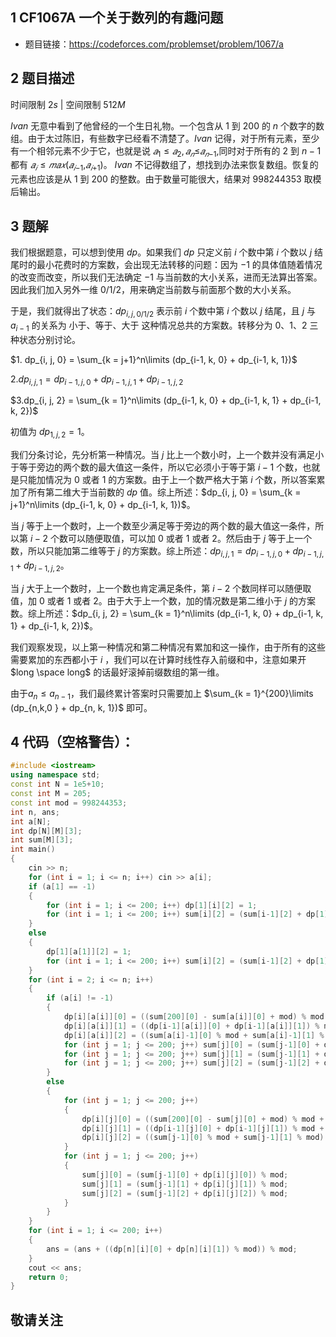 ## 1 CF1067A 一个关于数列的有趣问题
- 题目链接：https://codeforces.com/problemset/problem/1067/a

## 2 题目描述
时间限制 $2s$   |   空间限制 $512M$

$Ivan$ 无意中看到了他曾经的一个生日礼物。一个包含从 $1$ 到
 $200$ 的 $n$ 个数字的数组。由于太过陈旧，有些数字已经看不清楚了。$Ivan$ 记得，对于所有元素，至少有一个相邻元素不少于它，也就是说 $𝑎_1≤𝑎_2,𝑎_𝑛≤$$𝑎$$_𝑛$$_−$$_1$,同时对于所有的 $2$ 到 $n-1$ 都有 $𝑎_𝑖≤𝑚𝑎𝑥($$𝑎_𝑖$$_−$$_1$$,$$𝑎_𝑖$$_+$$_1$$)$。
$Ivan$ 不记得数组了，想找到办法来恢复数组。恢复的元素也应该是从 $1$ 到 $200$ 的整数。由于数量可能很大，结果对 $998244353$ 取模后输出。

## 3 题解
我们根据题意，可以想到使用 $dp$。如果我们 $dp$ 只定义前 $i$ 个数中第 $i$ 个数以 $j$ 结尾时的最小花费时的方案数，会出现无法转移的问题：因为 $-1$ 的具体值随着情况的改变而改变，所以我们无法确定 $-1$ 与当前数的大小关系，进而无法算出答案。因此我们加入另外一维 $0/1/2$，用来确定当前数与前面那个数的大小关系。

于是，我们就得出了状态：$dp_{i, j, 0/1/2}$ 表示前 $i$ 个数中第 $i$ 个数以 $j$ 结尾，且 $j$ 与 $a_{i-1}$ 的关系为 小于、等于、大于 这种情况总共的方案数。转移分为 $0、1、2$ 三种状态分别讨论。

$1. dp_{i, j, 0} = \sum_{k = j+1}^n\limits (dp_{i-1, k, 0} + dp_{i-1, k, 1})$

$2.dp_{i, j, 1} = dp_{i-1, j, 0} + dp_{i-1, j, 1} + dp_{i-1, j, 2}$

$3.dp_{i, j, 2} = \sum_{k = 1}^n\limits (dp_{i-1, k, 0} + dp_{i-1, k, 1} + dp_{i-1, k, 2})$

初值为 $dp_{1, j, 2} = 1$。

我们分条讨论，先分析第一种情况。当 $j$ 比上一个数小时，上一个数并没有满足小于等于旁边的两个数的最大值这一条件，所以它必须小于等于第 $i-1$ 个数，也就是只能加情况为 $0$ 或者 $1$ 的方案数。由于上一个数严格大于第 $i$ 个数，所以答案累加了所有第二维大于当前数的 $dp$ 值。综上所述：$dp_{i, j, 0} = \sum_{k = j+1}^n\limits (dp_{i-1, k, 0} + dp_{i-1, k, 1})$。

当 $j$ 等于上一个数时，上一个数至少满足等于旁边的两个数的最大值这一条件，所以第 $i-2$ 个数可以随便取值，可以加 $0$ 或者 $1$ 或者 $2$。然后由于 $j$ 等于上一个数，所以只能加第二维等于 $j$ 的方案数。综上所述：$dp_{i, j, 1} = dp_{i-1, j, 0} + dp_{i-1, j, 1} + dp_{i-1, j, 2}$。

当 $j$ 大于上一个数时，上一个数也肯定满足条件，第 $i-2$ 个数同样可以随便取值，加 $0$ 或者 $1$ 或者 $2$。由于大于上一个数，加的情况数是第二维小于 $j$ 的方案数。综上所述：$dp_{i, j, 2} = \sum_{k = 1}^n\limits (dp_{i-1, k, 0} + dp_{i-1, k, 1} + dp_{i-1, k, 2})$。

我们观察发现，以上第一种情况和第二种情况有累加和这一操作，由于所有的这些需要累加的东西都小于 $i$ ，我们可以在计算时线性存入前缀和中，注意如果开 $long \space long$ 的话最好滚掉前缀数组的第一维。

由于$a_{n} \le a_{n-1}$，我们最终累计答案时只需要加上 $\sum_{k = 1}^{200}\limits (dp_{n,k,0 } + dp_{n, k, 1})$ 即可。

## 4 代码（空格警告）：

```c++
#include <iostream>
using namespace std;
const int N = 1e5+10;
const int M = 205;
const int mod = 998244353;
int n, ans;
int a[N];
int dp[N][M][3];
int sum[M][3];
int main()
{
    cin >> n;
    for (int i = 1; i <= n; i++) cin >> a[i];
    if (a[1] == -1)
    {
        for (int i = 1; i <= 200; i++) dp[1][i][2] = 1;
        for (int i = 1; i <= 200; i++) sum[i][2] = (sum[i-1][2] + dp[1][i][2]) % mod;
    }
    else
    {
        dp[1][a[1]][2] = 1;
        for (int i = 1; i <= 200; i++) sum[i][2] = (sum[i-1][2] + dp[1][i][2]) % mod;
    }
    for (int i = 2; i <= n; i++)
    {
        if (a[i] != -1)
        {
            dp[i][a[i]][0] = ((sum[200][0] - sum[a[i]][0] + mod) % mod + (sum[200][1] - sum[a[i]][1] + mod) % mod) % mod;
            dp[i][a[i]][1] = ((dp[i-1][a[i]][0] + dp[i-1][a[i]][1]) % mod + dp[i-1][a[i]][2]) % mod;
            dp[i][a[i]][2] = ((sum[a[i]-1][0] % mod + sum[a[i]-1][1] % mod) % mod + sum[a[i]-1][2] % mod) % mod;
            for (int j = 1; j <= 200; j++) sum[j][0] = (sum[j-1][0] + dp[i][j][0]) % mod;
            for (int j = 1; j <= 200; j++) sum[j][1] = (sum[j-1][1] + dp[i][j][1]) % mod;
            for (int j = 1; j <= 200; j++) sum[j][2] = (sum[j-1][2] + dp[i][j][2]) % mod;
        }
        else
        {
            for (int j = 1; j <= 200; j++)
            {
                dp[i][j][0] = ((sum[200][0] - sum[j][0] + mod) % mod + (sum[200][1] - sum[j][1] + mod) % mod) % mod;
                dp[i][j][1] = ((dp[i-1][j][0] + dp[i-1][j][1]) % mod + dp[i-1][j][2]) % mod;
                dp[i][j][2] = ((sum[j-1][0] % mod + sum[j-1][1] % mod) % mod + sum[j-1][2] % mod) % mod;
            }
            for (int j = 1; j <= 200; j++)
            {
                sum[j][0] = (sum[j-1][0] + dp[i][j][0]) % mod;
                sum[j][1] = (sum[j-1][1] + dp[i][j][1]) % mod;
                sum[j][2] = (sum[j-1][2] + dp[i][j][2]) % mod;
            }
        }
    }
    for (int i = 1; i <= 200; i++)
    {
        ans = (ans + ((dp[n][i][0] + dp[n][i][1]) % mod)) % mod;
    }
    cout << ans;
    return 0;
}
```

## 敬请关注
